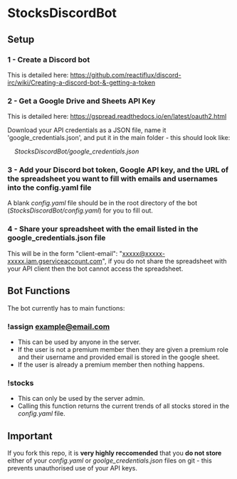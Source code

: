 # StocksDiscordBot

## Setup
### 1 - Create a Discord bot
This is detailed here:
	https://github.com/reactiflux/discord-irc/wiki/Creating-a-discord-bot-&-getting-a-token
  
### 2 - Get a Google Drive and Sheets API Key
This is detailed here:
	https://gspread.readthedocs.io/en/latest/oauth2.html
  
Download your API credentials as a JSON file, name it 'google_credentials.json', and put it in the main folder - this should look like:

&nbsp;&nbsp;&nbsp;&nbsp;*StocksDiscordBot/google_credentials.json*
  
### 3 - Add your Discord bot token, Google API key, and the URL of the spreadsheet you want to fill with emails and usernames into the config.yaml file
A blank *config.yaml* file should be in the root directory of the bot (*StocksDiscordBot/config.yaml*) for you to fill out.

### 4 - Share your spreadsheet with the email listed in the google_credentials.json file
This will be in the form "client-email": "xxxxx@xxxxx-xxxxx.iam.gserviceaccount.com", if you do not share the spreadsheet with your API client then the bot cannot access the spreadsheet.

## Bot Functions
The bot currently has to main functions:
### !assign example@email.com
- This can be used by anyone in the server. 
- If the user is not a premium member then they are given a premium role and their username and provided email is stored in the google sheet.
- If the user is already a premium member then nothing happens.

### !stocks
- This can only be used by the server admin.
- Calling this function returns the current trends of all stocks stored in the *config.yaml* file.

## Important
If you fork this repo, it is **very highly reccomended** that you **do not store** either of your *config.yaml* or *goolge_credentials.json* files on git - this prevents unauthorised use of your API keys.
